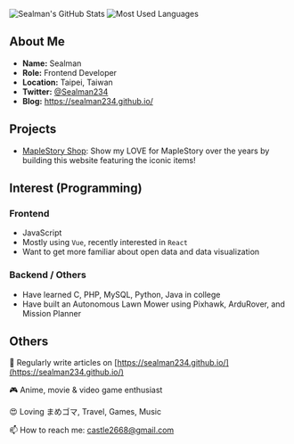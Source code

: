 ![Sealman's GitHub Stats](https://github-readme-stats.vercel.app/api?username=Sealman234&count_private=true&show_icons=true&theme=vue-dark&hide_title=true)
![Most Used Languages](https://github-readme-stats.vercel.app/api/top-langs/?username=Sealman234&layout=compact&theme=vue-dark)

## About Me

* **Name:** Sealman
* **Role:** Frontend Developer
* **Location:** Taipei, Taiwan
* **Twitter:** [@Sealman234](https://twitter.com/Sealman234)
* **Blog:** https://sealman234.github.io/

## Projects

* [MapleStory Shop](https://sealman234.github.io/MapleStoryShopV4/): Show my LOVE for MapleStory over the years by building this website featuring the iconic items!

## Interest (Programming)

### Frontend

* JavaScript
* Mostly using `Vue`, recently interested in `React`
* Want to get more familiar about open data and data visualization

### Backend / Others

* Have learned C, PHP, MySQL, Python, Java in college
* Have built an Autonomous Lawn Mower using Pixhawk, ArduRover, and Mission Planner
  
## Others

📝 Regularly write articles on [https://sealman234.github.io/](https://sealman234.github.io/)

🎮 Anime, movie & video game enthusiast

😍 Loving まめゴマ, Travel, Games, Music

📫 How to reach me: castle2668@gmail.com
